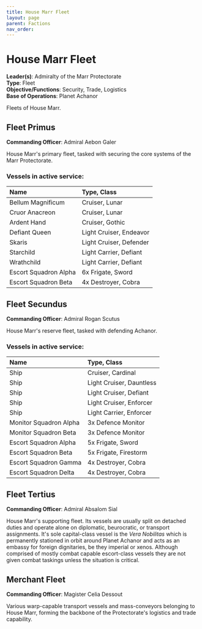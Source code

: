 ```yaml
---
title: House Marr Fleet
layout: page
parent: Factions
nav_order: 
---
```

# House Marr Fleet
**Leader(s)**: Admiralty of the Marr Protectorate  
**Type**: Fleet  
**Objective/Functions**: Security, Trade, Logistics  
**Base of Operations**: Planet Achanor  

Fleets of House Marr.

## Fleet Primus
**Commanding Officer**: Admiral Aebon Galer  

House Marr's primary fleet, tasked with securing the core systems of the Marr Protectorate.

### Vessels in active service:

| Name          | Type, Class   |
| :------------ | :------------ |
| Bellum Magnificum | Cruiser, Lunar |
| Cruor Anacreon | Cruiser, Lunar |
| Ardent Hand | Cruiser, Gothic |
| Defiant Queen | Light Cruiser, Endeavor |
| Skaris | Light Cruiser, Defender |
| Starchild | Light Carrier, Defiant |
| Wrathchild | Light Carrier, Defiant |
| Escort Squadron Alpha | 6x Frigate, Sword |
| Escort Squadron Beta | 4x Destroyer, Cobra |

## Fleet Secundus
**Commanding Officer**: Admiral Rogan Scutus  

House Marr's reserve fleet, tasked with defending Achanor.

### Vessels in active service:

| Name          | Type, Class   |
| :------------ | :------------ |
| Ship | Cruiser, Cardinal |
| Ship | Light Cruiser, Dauntless |
| Ship | Light Cruiser, Defiant |
| Ship | Light Cruiser, Enforcer |
| Ship | Light Carrier, Enforcer |
| Monitor Squadron Alpha | 3x Defence Monitor |
| Monitor Squadron Beta | 3x Defence Monitor |
| Escort Squadron Alpha | 5x Frigate, Sword |
| Escort Squadron Beta | 5x Frigate, Firestorm |
| Escort Squadron Gamma | 4x Destroyer, Cobra |
| Escort Squadron Delta | 4x Destroyer, Cobra |

## Fleet Tertius
**Commanding Officer**: Admiral Absalom Sial  

House Marr's supporting fleet. Its vessels are usually split on detached duties and operate alone on diplomatic, beurocratic, or transport assignments. It's sole capital-class vessel is the *Vera Nobilitas* which is permanently stationed in orbit around Planet Achanor and acts as an embassy for foreign dignitaries, be they imperial or xenos. Although comprised of mostly combat capable escort-class vessels they are not given combat taskings unless the situation is critical.

## Merchant Fleet
**Commanding Officer**: Magister Celia Dessout  

Various warp-capable transport vessels and mass-conveyors belonging to House Marr, forming the backbone of the Protectorate's logistics and trade capability.